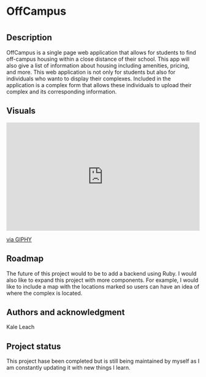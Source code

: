 <h1>OffCampus<h1>

<h2>Description</h2>
OffCampus is a single page web application that allows for students to find off-campus housing within a close distance of their school. This app will also give a list of information about housing including amenities, pricing, and more. This web application is not only for students but also for individuals who wanto to display their complexes. Included in the application is a complex form that allows these individuals to upload their complex and its corresponding information. 


<h2>Visuals</h2>
<div style="width:100%;height:0;padding-bottom:56%;position:relative;"><iframe src="https://giphy.com/embed/6yC18lqyxtymp4HMwT" width="100%" height="100%" style="position:absolute" frameBorder="0" class="giphy-embed" allowFullScreen></iframe></div><p><a href="https://giphy.com/gifs/6yC18lqyxtymp4HMwT">via GIPHY</a></p>


<h2>Roadmap</h2>
The future of this project would to be to add a backend using Ruby. 
I would also like to expand this project with more components. For example, I would like to include a map with the locations marked so users can have an idea of where the complex is located.

<h2>Authors and acknowledgment</h2>
Kale Leach


<h2>Project status</h2>
This project hase been completed but is still being maintained by myself as I am constantly updating it with new things I learn.
